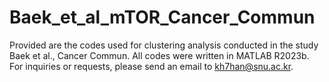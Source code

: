 # Baek_et_al_mTOR_Cancer_Commun

Provided are the codes used for clustering analysis conducted in the study Baek et al., Cancer Commun. All codes were written in MATLAB R2023b. For inquiries or requests, please send an email to kh7han@snu.ac.kr.
